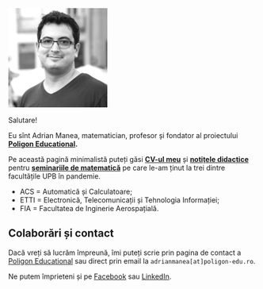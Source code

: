 <img src="./img/profil_square.jpg" alt="Adrian Manea" width="200"/>

Salutare!

Eu sînt Adrian Manea, matematician, profesor și fondator al proiectului **[Poligon Educational](https://www.poligon-edu.ro).**

Pe această pagină minimalistă puteți găsi **[CV-ul meu](./assets/cv-manea-ro.pdf)** și **[notițele didactice](https://drive.google.com/drive/folders/17tAYZr1smXJ6DIyqr9s7MqV-RcfvyheH?usp=drive_link)** pentru **[seminariile de matematică](https://www.youtube.com/@adrianmanea/playlists)** pe care le-am ținut la trei dintre facultățile UPB în pandemie. 
- ACS = Automatică și Calculatoare;
- ETTI = Electronică, Telecomunicații și Tehnologia Informației;
- FIA = Facultatea de Inginerie Aerospațială.

## Colaborări și contact
Dacă vreți să lucrăm împreună, îmi puteți scrie prin pagina de contact a [Poligon Educational](https://www.poligon-edu.ro/social) sau direct prin email la `adrianmanea[at]poligon-edu.ro`.

Ne putem împrieteni și pe [Facebook](https://facebook.com/adriancostinmanea) sau [LinkedIn](https://www.linkedin.com/in/adrian-manea-89434221b/).
